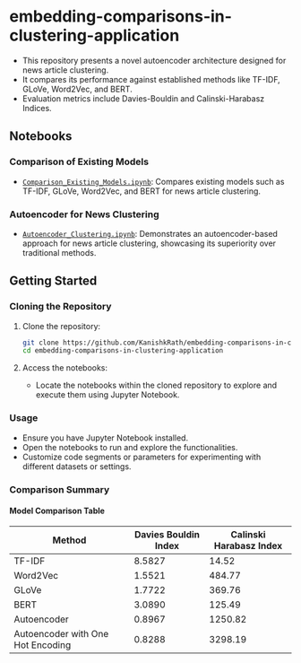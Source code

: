 
# embedding-comparisons-in-clustering-application

- This repository presents a novel autoencoder architecture designed for news article clustering.
- It compares its performance against established methods like TF-IDF, GLoVe, Word2Vec, and BERT.
- Evaluation metrics include Davies-Bouldin and Calinski-Harabasz Indices.

## Notebooks

### Comparison of Existing Models
- [`Comparison_Existing_Models.ipynb`](Comparison_Existing_Models.ipynb): Compares existing models such as TF-IDF, GLoVe, Word2Vec, and BERT for news article clustering.

### Autoencoder for News Clustering
- [`Autoencoder_Clustering.ipynb`](Autoencoder_Clustering.ipynb): Demonstrates an autoencoder-based approach for news article clustering, showcasing its superiority over traditional methods.

## Getting Started

### Cloning the Repository

1. Clone the repository:

    ```bash
    git clone https://github.com/KanishkRath/embedding-comparisons-in-clustering-application.git
    cd embedding-comparisons-in-clustering-application
    ```

2. Access the notebooks:

    - Locate the notebooks within the cloned repository to explore and execute them using Jupyter Notebook.

### Usage

- Ensure you have Jupyter Notebook installed.
- Open the notebooks to run and explore the functionalities.
- Customize code segments or parameters for experimenting with different datasets or settings.

### Comparison Summary

#### Model Comparison Table

| Method                            | Davies Bouldin Index | Calinski Harabasz Index |
|-----------------------------------|----------------------|-------------------------|
| TF-IDF                            | 8.5827               | 14.52                   |
| Word2Vec                          | 1.5521               | 484.77                  |
| GLoVe                             | 1.7722               | 369.76                  |
| BERT                              | 3.0890               | 125.49                  |
| Autoencoder                       | 0.8967               | 1250.82                 |
| Autoencoder with One Hot Encoding | 0.8288               | 3298.19                 |


